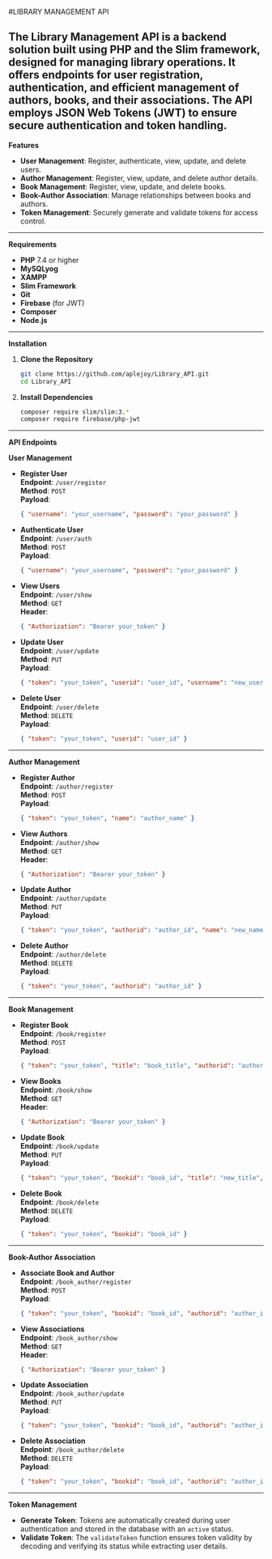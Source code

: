 #LIBRARY MANAGEMENT API

The **Library Management API** is a backend solution built using PHP and the Slim framework, designed for managing library operations. It offers endpoints for user registration, authentication, and efficient management of authors, books, and their associations. The API employs **JSON Web Tokens (JWT)** to ensure secure authentication and token handling.
---

**Features**
- **User Management**: Register, authenticate, view, update, and delete users.
- **Author Management**: Register, view, update, and delete author details.
- **Book Management**: Register, view, update, and delete books.
- **Book-Author Association**: Manage relationships between books and authors.
- **Token Management**: Securely generate and validate tokens for access control.

---

**Requirements**
- **PHP** 7.4 or higher
- **MySQLyog**
- **XAMPP**
- **Slim Framework**
- **Git**
- **Firebase** (for JWT)
- **Composer**
- **Node.js**

---

**Installation**
1. **Clone the Repository**  
   ```bash
   git clone https://github.com/aplejoy/Library_API.git
   cd Library_API
   ```

2. **Install Dependencies**  
   ```bash
   composer require slim/slim:3.*
   composer require firebase/php-jwt
   ```

---

**API Endpoints**

**User Management**
- **Register User**  
  **Endpoint**: `/user/register`  
  **Method**: `POST`  
  **Payload**:
  ```json
  { "username": "your_username", "password": "your_password" }
  ```

- **Authenticate User**  
  **Endpoint**: `/user/auth`  
  **Method**: `POST`  
  **Payload**:
  ```json
  { "username": "your_username", "password": "your_password" }
  ```

- **View Users**  
  **Endpoint**: `/user/show`  
  **Method**: `GET`  
  **Header**:
  ```json
  { "Authorization": "Bearer your_token" }
  ```

- **Update User**  
  **Endpoint**: `/user/update`  
  **Method**: `PUT`  
  **Payload**:
  ```json
  { "token": "your_token", "userid": "user_id", "username": "new_username", "password": "new_password" }
  ```

- **Delete User**  
  **Endpoint**: `/user/delete`  
  **Method**: `DELETE`  
  **Payload**:
  ```json
  { "token": "your_token", "userid": "user_id" }
  ```

---

**Author Management**
- **Register Author**  
  **Endpoint**: `/author/register`  
  **Method**: `POST`  
  **Payload**:
  ```json
  { "token": "your_token", "name": "author_name" }
  ```

- **View Authors**  
  **Endpoint**: `/author/show`  
  **Method**: `GET`  
  **Header**:
  ```json
  { "Authorization": "Bearer your_token" }
  ```

- **Update Author**  
  **Endpoint**: `/author/update`  
  **Method**: `PUT`  
  **Payload**:
  ```json
  { "token": "your_token", "authorid": "author_id", "name": "new_name" }
  ```

- **Delete Author**  
  **Endpoint**: `/author/delete`  
  **Method**: `DELETE`  
  **Payload**:
  ```json
  { "token": "your_token", "authorid": "author_id" }
  ```

---

**Book Management**
- **Register Book**  
  **Endpoint**: `/book/register`  
  **Method**: `POST`  
  **Payload**:
  ```json
  { "token": "your_token", "title": "book_title", "authorid": "author_id" }
  ```

- **View Books**  
  **Endpoint**: `/book/show`  
  **Method**: `GET`  
  **Header**:
  ```json
  { "Authorization": "Bearer your_token" }
  ```

- **Update Book**  
  **Endpoint**: `/book/update`  
  **Method**: `PUT`  
  **Payload**:
  ```json
  { "token": "your_token", "bookid": "book_id", "title": "new_title", "authorid": "author_id" }
  ```

- **Delete Book**  
  **Endpoint**: `/book/delete`  
  **Method**: `DELETE`  
  **Payload**:
  ```json
  { "token": "your_token", "bookid": "book_id" }
  ```

---

**Book-Author Association**
- **Associate Book and Author**  
  **Endpoint**: `/book_author/register`  
  **Method**: `POST`  
  **Payload**:
  ```json
  { "token": "your_token", "bookid": "book_id", "authorid": "author_id" }
  ```

- **View Associations**  
  **Endpoint**: `/book_author/show`  
  **Method**: `GET`  
  **Header**:
  ```json
  { "Authorization": "Bearer your_token" }
  ```

- **Update Association**  
  **Endpoint**: `/book_author/update`  
  **Method**: `PUT`  
  **Payload**:
  ```json
  { "token": "your_token", "bookid": "book_id", "authorid": "author_id" }
  ```

- **Delete Association**  
  **Endpoint**: `/book_author/delete`  
  **Method**: `DELETE`  
  **Payload**:
  ```json
  { "token": "your_token", "bookid": "book_id", "authorid": "author_id" }
  ```

---

**Token Management**
- **Generate Token**: Tokens are automatically created during user authentication and stored in the database with an `active` status.
- **Validate Token**: The `validateToken` function ensures token validity by decoding and verifying its status while extracting user details.
